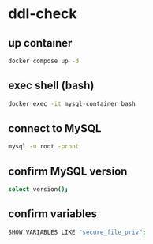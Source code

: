 # ddl-check
## up container
```bash
docker compose up -d
```

## exec shell (bash)
```bash
docker exec -it mysql-container bash
```

## connect to MySQL
```bash
mysql -u root -proot
```

## confirm MySQL version
```bash
select version();
```

## confirm variables
```bash
SHOW VARIABLES LIKE "secure_file_priv";
```
